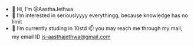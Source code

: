 - 👋 Hi, I’m @AasthaJethwa
- 👀 I’m interested in seriouslyyyy everythingg, because knowledge has no limit
- 🌱 I’m currently studing in 10std
 📫 you may reach me through my mail, my email ID is-aasthajethwa@gmail.com

